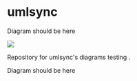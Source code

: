 umlsync
=======

<div id="componentDiagram" class="pack-diagram" repo="umlsynco/diagrams" sha="af62c943e2d38a8d6c7450abc81144e8935b3805">
Diagram should be here
</div>

[<img src="http://www.clker.com/cliparts/Y/O/f/T/7/2/oak-tree-dark-brown.svg">](http://google.com.au/)

Repository for umlsync's diagrams testing .

<div id="packageDiagram" class="pack-diagram" repo="umlsynco/diagrams" sha="71e56551ca0b9a1f921a03e1978aa1bc9d84da93">
Diagram should be here
</div>
